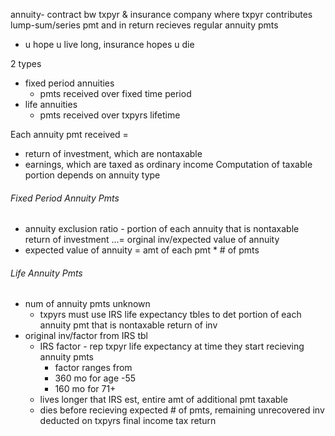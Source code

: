 annuity- contract bw txpyr & insurance company where txpyr contributes lump-sum/series pmt and in return recieves regular annuity pmts
- u hope u live long, insurance hopes u die

2 types
- fixed period annuities
	- pmts received over fixed time period
- life annuities
	- pmts received over txpyrs lifetime

Each annuity pmt received =
- return of investment, which are nontaxable
- earnings, which are taxed as ordinary income
Computation of taxable portion depends on annuity type

###### Fixed Period Annuity Pmts
- annuity exclusion ratio - portion of each annuity that is nontaxable return of investment   ...= orginal inv/expected value of annuity
- expected value of annuity = amt of each pmt * # of pmts 

###### Life Annuity Pmts
- num of annuity pmts unknown
	- txpyrs must use IRS life expectancy tbles to det portion of each annuity pmt that is nontaxable return of inv
- original inv/factor from IRS tbl
	- IRS factor - rep txpyr life expectancy at time they start recieving annuity pmts
		- factor ranges from
		- 360 mo for age -55
		- 160 mo for 71+
	- lives longer that IRS est, entire amt of additional pmt taxable
	- dies before recieving expected # of pmts, remaining unrecovered inv deducted on txpyrs final income tax return 